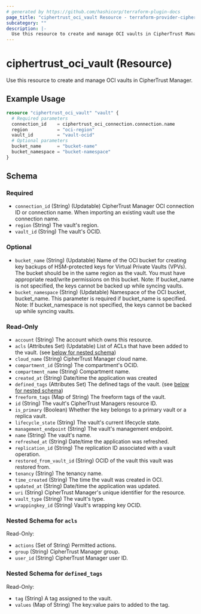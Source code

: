 ```yaml
---
# generated by https://github.com/hashicorp/terraform-plugin-docs
page_title: "ciphertrust_oci_vault Resource - terraform-provider-ciphertrust"
subcategory: ""
description: |-
  Use this resource to create and manage OCI vaults in CipherTrust Manager.
---
```


# ciphertrust_oci_vault (Resource)

Use this resource to create and manage OCI vaults in CipherTrust Manager.

## Example Usage

```terraform
resource "ciphertrust_oci_vault" "vault" {
  # Required parameters
  connection_id    = ciphertrust_oci_connection.connection.name
  region           = "oci-region"
  vault_id         = "vault-ocid"
  # Optional parameters
  bucket_name      = "bucket-name"
  bucket_namespace = "bucket-namespace"
}
```

<!-- schema generated by tfplugindocs -->
## Schema

### Required

- `connection_id` (String) (Updatable) CipherTrust Manager OCI connection ID or connection name. When importing an existing vault use the connection name.
- `region` (String) The vault's region.
- `vault_id` (String) The vault's OCID.

### Optional

- `bucket_name` (String) (Updatable) Name of the OCI bucket for creating key backups of HSM-protected keys for Virtual Private Vaults (VPVs). The bucket should be in the same region as the vault. You must have appropriate read/write permissions on this bucket. Note: If bucket_name is not specified, the keys cannot be backed up while syncing vaults.
- `bucket_namespace` (String) (Updatable) Namespace of the OCI bucket, bucket_name. This parameter is required if bucket_name is specified. Note: If bucket_namespace is not specified, the keys cannot be backed up while syncing vaults.

### Read-Only

- `account` (String) The account which owns this resource.
- `acls` (Attributes Set) (Updatable) List of ACLs that have been added to the vault. (see [below for nested schema](#nestedatt--acls))
- `cloud_name` (String) CipherTrust Manager cloud name.
- `compartment_id` (String) The compartment's OCID.
- `compartment_name` (String) Compartment name.
- `created_at` (String) Date/time the application was created
- `defined_tags` (Attributes Set) The defined tags of the vault. (see [below for nested schema](#nestedatt--defined_tags))
- `freeform_tags` (Map of String) The freeform tags of the vault.
- `id` (String) The vault's CipherTrust Managers resource ID.
- `is_primary` (Boolean) Whether the key belongs to a primary vault or a replica vault.
- `lifecycle_state` (String) The vault's current lifecycle state.
- `management_endpoint` (String) The vault's management endpoint.
- `name` (String) The vault's name.
- `refreshed_at` (String) Date/time the application was refreshed.
- `replication_id` (String) The replication ID associated with a vault operation.
- `restored_from_vault_id` (String) OCID of the vault this vault was restored from.
- `tenancy` (String) The tenancy name.
- `time_created` (String) The time the vault was created in OCI.
- `updated_at` (String) Date/time the application was updated.
- `uri` (String) CipherTrust Manager's unique identifier for the resource.
- `vault_type` (String) The vault's type.
- `wrappingkey_id` (String) Vault's wrapping key OCID.

<a id="nestedatt--acls"></a>
### Nested Schema for `acls`

Read-Only:

- `actions` (Set of String) Permitted actions.
- `group` (String) CipherTrust Manager group.
- `user_id` (String) CipherTrust Manager user ID.


<a id="nestedatt--defined_tags"></a>
### Nested Schema for `defined_tags`

Read-Only:

- `tag` (String) A tag assigned to the vault.
- `values` (Map of String) The key:value pairs to added to the tag.
